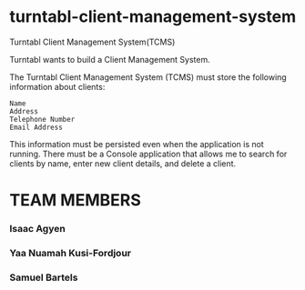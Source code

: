 # turntabl-client-management-system
Turntabl Client Management System(TCMS)

Turntabl wants to build a Client Management System.

The Turntabl Client Management System (TCMS) must store the following information about clients:

    Name
    Address
    Telephone Number
    Email Address

This information must be persisted even when the application is not running.
There must be a Console application that allows me to search for clients by name, enter new client details, and delete a client.

 # TEAM MEMBERS
 ### Isaac Agyen
### Yaa Nuamah Kusi-Fordjour
### Samuel Bartels
